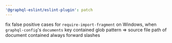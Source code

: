 ```yaml
---
'@graphql-eslint/eslint-plugin': patch
---
```


fix false positive cases for `require-import-fragment` on Windows, when `graphql-config`'s `documents` key contained glob pattern => source file path of document contained always forward slashes
